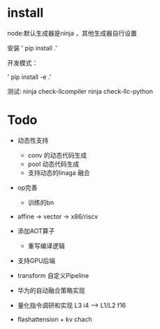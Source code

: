 # install

node:默认生成器是ninja ，其他生成器自行设置

安装
    ' pip install .'

开发模式：

 ' pip install -e .'

测试:
ninja check-llcompiler
ninja check-llc-python

# Todo

* 动态性支持

  * conv 的动态代码生成
  * pool 动态代码生成
  * 支持动态的linaga 融合
* op完善

  * 训练的bn
* affine -> vector -> x86/riscv
* 添加AOT算子

  * 重写编译逻辑
* 支持GPU后端
* transform 自定义Pipeline
* 华为的自动融合策略实现
* 量化指令调研和实现   L3 i4 --> L1/L2 f16
* flashattension + kv chach
